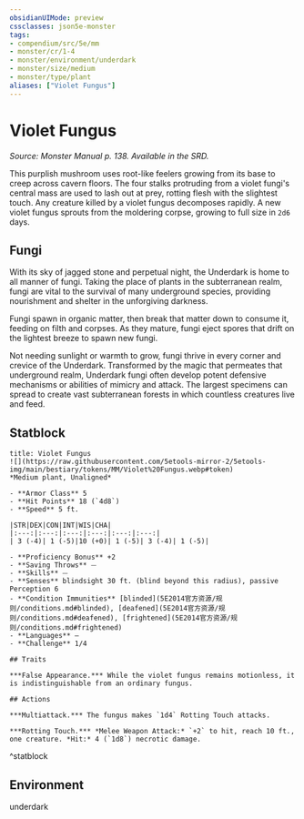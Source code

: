 ```yaml
---
obsidianUIMode: preview
cssclasses: json5e-monster
tags:
- compendium/src/5e/mm
- monster/cr/1-4
- monster/environment/underdark
- monster/size/medium
- monster/type/plant
aliases: ["Violet Fungus"]
---
```

# Violet Fungus
*Source: Monster Manual p. 138. Available in the SRD.*  

This purplish mushroom uses root-like feelers growing from its base to creep across cavern floors. The four stalks protruding from a violet fungi's central mass are used to lash out at prey, rotting flesh with the slightest touch. Any creature killed by a violet fungus decomposes rapidly. A new violet fungus sprouts from the moldering corpse, growing to full size in `2d6` days.

## Fungi

With its sky of jagged stone and perpetual night, the Underdark is home to all manner of fungi. Taking the place of plants in the subterranean realm, fungi are vital to the survival of many underground species, providing nourishment and shelter in the unforgiving darkness.

Fungi spawn in organic matter, then break that matter down to consume it, feeding on filth and corpses. As they mature, fungi eject spores that drift on the lightest breeze to spawn new fungi.

Not needing sunlight or warmth to grow, fungi thrive in every corner and crevice of the Underdark. Transformed by the magic that permeates that underground realm, Underdark fungi often develop potent defensive mechanisms or abilities of mimicry and attack. The largest specimens can spread to create vast subterranean forests in which countless creatures live and feed.

## Statblock

```ad-statblock
title: Violet Fungus
![](https://raw.githubusercontent.com/5etools-mirror-2/5etools-img/main/bestiary/tokens/MM/Violet%20Fungus.webp#token)
*Medium plant, Unaligned*

- **Armor Class** 5
- **Hit Points** 18 (`4d8`)
- **Speed** 5 ft.

|STR|DEX|CON|INT|WIS|CHA|
|:---:|:---:|:---:|:---:|:---:|:---:|
| 3 (-4)| 1 (-5)|10 (+0)| 1 (-5)| 3 (-4)| 1 (-5)|

- **Proficiency Bonus** +2
- **Saving Throws** ⏤
- **Skills** ⏤
- **Senses** blindsight 30 ft. (blind beyond this radius), passive Perception 6
- **Condition Immunities** [blinded](5E2014官方资源/规则/conditions.md#blinded), [deafened](5E2014官方资源/规则/conditions.md#deafened), [frightened](5E2014官方资源/规则/conditions.md#frightened)
- **Languages** —
- **Challenge** 1/4

## Traits

***False Appearance.*** While the violet fungus remains motionless, it is indistinguishable from an ordinary fungus.

## Actions

***Multiattack.*** The fungus makes `1d4` Rotting Touch attacks.

***Rotting Touch.*** *Melee Weapon Attack:* `+2` to hit, reach 10 ft., one creature. *Hit:* 4 (`1d8`) necrotic damage.
```
^statblock

## Environment

underdark